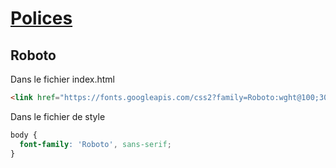 # [Polices](readme.md)

## Roboto

Dans le fichier index.html

```html
<link href="https://fonts.googleapis.com/css2?family=Roboto:wght@100;300;400;500;700&display=swap" rel="stylesheet">
```

Dans le fichier de style

```css
body {
  font-family: 'Roboto', sans-serif;
}
```
